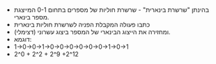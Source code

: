 #
* בהינתן "שרשרת בינארית" - שרשרת חוליות של מספרים בתחום 0-1 המייצגת מספר בינארי.
* כתבו פעולה המקבלת הפניה לשרשרת חוליות בינארית
* ומחזירה את הייצוג הבינארי של המספר ביצוג עשרוני (דצימלי).
* דוגמא:
* 1->0->0->1->0->0->0->0->0->0->1->0->1
* 2^0 + 2^2 + 2^9 +2^12